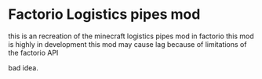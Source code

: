 Factorio Logistics pipes mod
=============================

this is an recreation of the minecraft logistics pipes mod in factorio
this mod is highly in development
this mod may cause lag because of limitations of the factorio API

bad idea.

